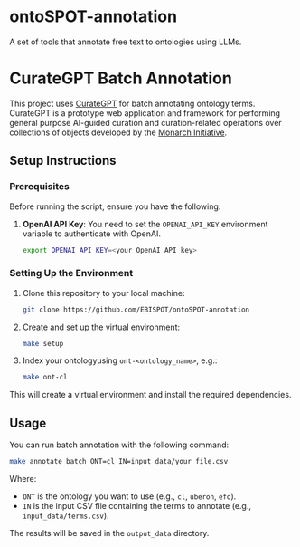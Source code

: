 # ontoSPOT-annotation
A set of tools that annotate free text to ontologies using LLMs.

# CurateGPT Batch Annotation

This project uses [CurateGPT](https://github.com/monarch-initiative/curategpt) for batch annotating ontology terms. CurateGPT is a prototype web application and framework for performing general purpose AI-guided curation and curation-related operations over collections of objects developed by the [Monarch Initiative](https://monarchinitiative.org/). 

## Setup Instructions

### Prerequisites

Before running the script, ensure you have the following:

1. **OpenAI API Key**: You need to set the `OPENAI_API_KEY` environment variable to authenticate with OpenAI.
   
   ```bash
   export OPENAI_API_KEY=<your_OpenAI_API_key>
   ```

### Setting Up the Environment

1. Clone this repository to your local machine:

	```bash
	git clone https://github.com/EBISPOT/ontoSPOT-annotation
	```

2. Create and set up the virtual environment:

	```bash
	make setup
	```

3. Index your ontologyusing `ont-<ontology_name>`, e.g.:

	```bash
	make ont-cl
	```

This will create a virtual environment and install the required dependencies.

## Usage

You can run batch annotation with the following command:

```bash
make annotate_batch ONT=cl IN=input_data/your_file.csv
```

Where:

- `ONT` is the ontology you want to use (e.g., `cl`, `uberon`, `efo`).
- `IN` is the input CSV file containing the terms to annotate (e.g., `input_data/terms.csv`).

The results will be saved in the `output_data` directory.

